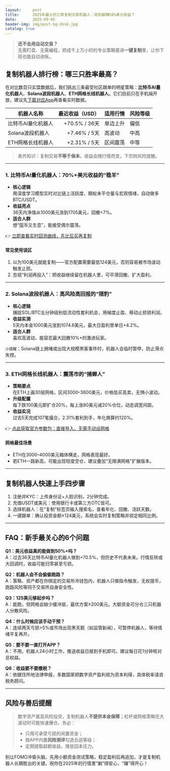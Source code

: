 ```yaml
---
layout:     post
title:      2025年最火的三款复制交易机器人：轻松躺赚50%美元收益？
date:       2025-09-05
header-img: img/post-bg-desk.jpg
catalog: true
---
```


> **还不会用自动交易？**  
> 无需盯盘、无需编程，把成千上万小时的专业策略塞进**一键复制**里，让你下班也能自动进账。

## 复制机器人排行榜：哪三只胜率最高？

在对比数百只实盘数据后，我们挑出三条最受社区跟单的明星策略：**比特币AI量化机器人**、**Solana波段机器人**、**ETH网格长线机器人**。它们目前只在手机端开放，建议先[下载对应App](https://okxdog.com/)再查看实时数据。

| 机器人名称 | 最近收益（USD） | 适用行情 | 风险等级 |
|-----------|----------------:|----------|----------|
| 比特币AI量化机器人 | +70.5% / 36天 | 单边上升 | 偏低 |
| Solana波段机器人 | +7.46% / 5天 | 高波动 | 中高 |
| ETH网格长线机器人 | +2.31% / 5天 | 区间震荡 | 中等 |

> 表外知识：复制交易**不等于保本**，收益会随行情而变，下页附风险提醒。

---

### 1. 比特币AI量化机器人：70%+美元收益的“稳羊”

- **核心逻辑**  
  用深度学习模型实时对比链上活跃度、期权未平仓量与宏观情绪，自动做多BTC/USDT。  
- **收益亮点**  
  36天内净值从1000美元涨到1705美元，回撤<7%。  
- **适合人群**  
  想“囤币又生息”，能接受偶尔震荡。

👉 [立即查看实时回测曲线，先比后买再复制](https://okxdog.com/)

#### 常见使用误区
1. 以为100美元就能复制——官方配置需要最低124美元，否则容易被市场波动触发止损。  
2. 忽视“利润再投入”：把收益继续留在机器人里，可平滑回撤、扩大盈利。

---

### 2. Solana波段机器人：高风险高回报的“猎豹”

- **核心逻辑**  
  捕捉SOL/BTC五分钟级别低流动性套利机会，用梯度止盈、移动止损锁利润。  
- **收益实测**  
  5天内本金1000美元涨到1074.6美元，最大日盈利曾单日+4.2%。  
- **适合人群**  
  喜欢高波动，能容忍最大回撤10%+的激进玩家。

`小提醒`：Solana链上拥堵或出现大规模黑客事件时，机器人会临时暂停，防止滑点失控。

---

### 3. ETH网格长线机器人：震荡市的“捕蝉人”

- **策略要点**  
  在ETH上画30层网格，区间3000–3600美元，价格低买高卖，无惧小波动。  
- **升级配置**  
  每下跌100美元即扩仓20%，每上涨80美元减20%仓位，动态调宽间距。  
- **收益实况**  
  过去5天完成107笔撮合，2.31%套利到手，年化换算约120%。

👉 [点此获取官方参数包：直接导入，无需手动设网格](https://okxdog.com/)

#### 网格最佳场景
- ETH在3000–4000美元箱体横走，网格表现最好。  
- 若ETH一路新高，可能出现轻度空仓，建议叠加“无限满网格”扩展版本。

---

## 复制机器人快速上手四步骤

1. 注册并KYC：上传身份证+人脸识别，2分钟完成。  
2. 充值USDT或美元：使用银行卡或第三方OTC皆可。  
3. 选择机器人：在“复制”标签页输入搜索名，查看年化、回撤、活跃天数。  
4. 一键跟单：确认投资金额≥124美元，系统会实时复制策略并锁定相同比例。

---

## FAQ：新手最关心的6个问题

**Q1：美元收益真的能做到50%+吗？**  
A：过去36天比特币AI量化机器人做到+70.5%，但历史不代表未来。行情反转或大回调时，收益可能归零甚至亏损。

**Q2：机器人会不会偷偷跑路？**  
A：策略、资产都在你绑定的交易所冷钱包内，机器人只做指令触发，无权提币，跑路风险等同于交易所自身安全性。

**Q3：125美元够起步吗？**  
A：能跑，但网格会缺少缓冲层，最优方案≥200美元。大额资金可分仓三只机器人分散风险。

**Q4：什么时候应该手动干预？**  
A：连续两天亏损>5%或市场出现黑天鹅（如监管新闻），可暂停机器人，等待情绪平复再开。

**Q5：要不要一直打开APP？**  
A：不用。机器人24小时工作，推送收益日报到手机即可。建议每日花1分钟核对总权益。

**Q6：收益要不要缴税？**  
A：依据住所地法律申报，多数国家把数字资产盈利视为资本利得，具体税率请咨税务顾问。

---

## 风险与善后提醒

> 数字资产属高风险投资，复制机器人**不提供本金保障**；杠杆或网格策略在大波动时可能快速爆仓。务必：
> - 只用可承受亏损的闲置资金；  
> - 按APP内置**风险测评**勾选合适等级；  
> - 定期提取超额收益，降低回本压力。

别让FOMO冲昏头脑，先用小额资金测试策略，稳定盈利后再追加，才是复制机器人长期胜出的关键。祝你在2025年的行情里“躺”得安心，“赚”得开心！